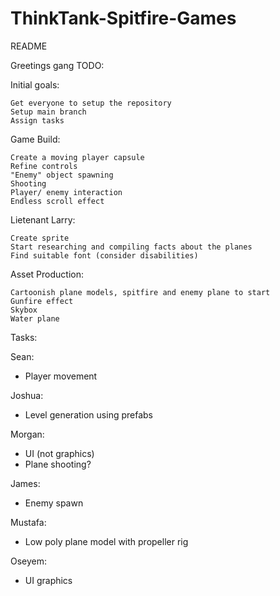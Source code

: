# ThinkTank-Spitfire-Games

README

Greetings gang TODO:

Initial goals:

    Get everyone to setup the repository
    Setup main branch
    Assign tasks

Game Build:

    Create a moving player capsule
    Refine controls
    "Enemy" object spawning
    Shooting
    Player/ enemy interaction
    Endless scroll effect

Lietenant Larry:

    Create sprite
    Start researching and compiling facts about the planes
    Find suitable font (consider disabilities)

Asset Production:

    Cartoonish plane models, spitfire and enemy plane to start
    Gunfire effect
    Skybox
    Water plane

Tasks:

Sean: 

- Player movement

Joshua:

- Level generation using prefabs

Morgan:

- UI (not graphics)
- Plane shooting?

James:

- Enemy spawn

Mustafa:

- Low poly plane model with propeller rig

Oseyem:
- UI graphics
